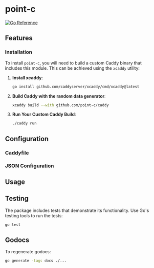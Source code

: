 # point-c

[![Go Reference](https://img.shields.io/badge/godoc-reference-%23007d9c.svg)](https://point-c.github.io/caddy)



## Features

### Installation
To install `point-c`, you will need to build a custom Caddy binary that includes this module. This can be achieved using the `xcaddy` utility:

1. **Install xcaddy**:
   ```sh
   go install github.com/caddyserver/xcaddy/cmd/xcaddy@latest
   ```

2. **Build Caddy with the random data generator**:
   ```sh
   xcaddy build --with github.com/point-c/caddy
   ```

3. **Run Your Custom Caddy Build**:
   ```sh
   ./caddy run
   ```

## Configuration

### Caddyfile

### JSON Configuration

## Usage

## Testing

The package includes tests that demonstrate its functionality. Use Go's testing tools to run the tests:

```bash
go test
```

## Godocs

To regenerate godocs:

```bash
go generate -tags docs ./...
```